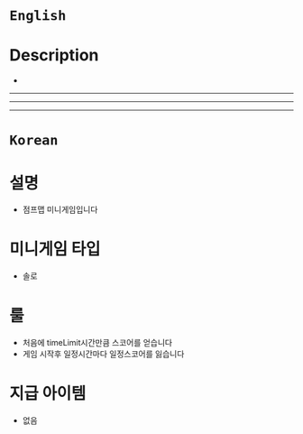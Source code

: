 # `English`
# Description
- 
---
---
---
# `Korean`
# 설명
- 점프맵 미니게임입니다

# 미니게임 타입
- 솔로

# 룰
- 처음에 timeLimit시간만큼 스코어를 얻습니다
- 게임 시작후 일정시간마다 일정스코어를 잃습니다

# 지급 아이템
- 없음
